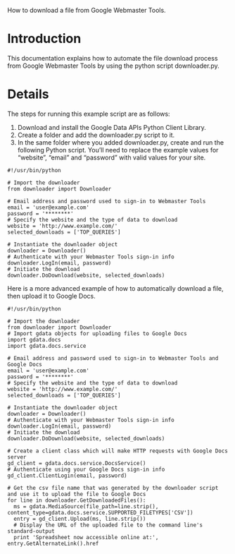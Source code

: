 How to download a file from Google Webmaster Tools.

# Introduction #

This documentation explains how to automate the file download process from Google Webmaster Tools by using the python script downloader.py.

# Details #
The steps for running this example script are as follows:

  1. Download and install the Google Data APIs Python Client Library.
  1. Create a folder and add the downloader.py script to it.
  1. In the same folder where you added downloader.py, create and run the following Python script. You’ll need to replace the example values for “website”, “email” and “password” with valid values for your site.

```
#!/usr/bin/python

# Import the downloader
from downloader import Downloader

# Email address and password used to sign-in to Webmaster Tools
email = 'user@example.com'
password = '********'
# Specify the website and the type of data to download
website = 'http://www.example.com/'
selected_downloads = ['TOP_QUERIES']

# Instantiate the downloader object
downloader = Downloader()
# Authenticate with your Webmaster Tools sign-in info
downloader.LogIn(email, password)
# Initiate the download
downloader.DoDownload(website, selected_downloads)
```

Here is a more advanced example of how to automatically download a file, then upload it to Google Docs.
```
#!/usr/bin/python

# Import the downloader
from downloader import Downloader
# Import gdata objects for uploading files to Google Docs
import gdata.docs
import gdata.docs.service

# Email address and password used to sign-in to Webmaster Tools and Google Docs
email = 'user@example.com'
password = '********'
# Specify the website and the type of data to download
website = 'http://www.example.com/'
selected_downloads = ['TOP_QUERIES']

# Instantiate the downloader object
downloader = Downloader()
# Authenticate with your Webmaster Tools sign-in info
downloader.LogIn(email, password)
# Initiate the download
downloader.DoDownload(website, selected_downloads)

# Create a client class which will make HTTP requests with Google Docs server
gd_client = gdata.docs.service.DocsService()
# Authenticate using your Google Docs sign-in info
gd_client.ClientLogin(email, password)

# Get the csv file name that was generated by the downloader script and use it to upload the file to Google Docs
for line in downloader.GetDownloadedFiles():
  ms = gdata.MediaSource(file_path=line.strip(), content_type=gdata.docs.service.SUPPORTED_FILETYPES['CSV'])
  entry = gd_client.Upload(ms, line.strip())
  # Display the URL of the uploaded file to the command line's standard-output
  print 'Spreadsheet now accessible online at:', entry.GetAlternateLink().href
```